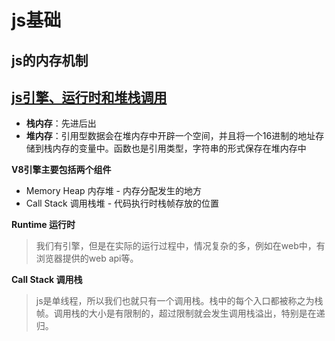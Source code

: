 # js基础

## js的内存机制

## [js引擎、运行时和堆栈调用](https://www.oschina.net/translate/how-does-javascript-actually-work-part-1)

- **栈内存**：先进后出
- **堆内存**：引用型数据会在堆内存中开辟一个空间，并且将一个16进制的地址存储到栈内存的变量中。函数也是引用类型，字符串的形式保存在堆内存中

**V8引擎主要包括两个组件**
- Memory Heap 内存堆 - 内存分配发生的地方
- Call Stack 调用栈堆 - 代码执行时栈帧存放的位置

**Runtime 运行时**
> 我们有引擎，但是在实际的运行过程中，情况复杂的多，例如在web中，有浏览器提供的web api等。

**Call Stack 调用栈**
> js是单线程，所以我们也就只有一个调用栈。栈中的每个入口都被称之为栈帧。调用栈的大小是有限制的，超过限制就会发生调用栈溢出，特别是在递归。